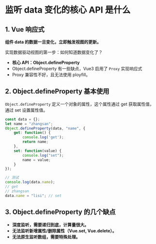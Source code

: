 # 监听 data 变化的核心 API 是什么

## 1. Vue 响应式

**组件 data 的数据一旦变化，立即触发视图的更新。**

实现数据驱动视图的第一步：如何知道数据变化了？

- **核心 API：Object.defineProperty**
- Object.defineProperty 有一些缺点，Vue3 启用了 `Proxy` 实现响应式
- Proxy 兼容性不好，且无法使用 ployfill。

## 2. Object.defineProperty 基本使用

`Object.defineProperty` 定义一个对象的属性，这个属性通过 get 获取属性值，通过 set 设置属性值。

```javascript
const data = {};
let name = "zhangsan";
Object.defineProperty(data, "name", {
    get: function() {
        console.log('get');
        return name;
    },
    set: function(value) {
        console.log("set");
        name = value;
    }
});
```

```javascript
// 测试
console.log(data.name);
// get
// zhangsan
data.name = "lisi"; // set 
```

## 3. Object.defineProperty 的几个缺点

- **深度监听，需要递归到底，计算量很大。**
- **无法监听新增属性/删除属性（Vue.set, Vue.delete）。**
- **无法原生监听数组，需要特殊处理。**